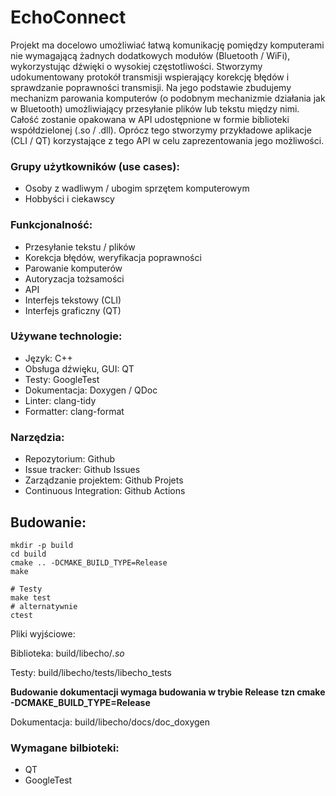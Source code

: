 # EchoConnect

Projekt ma docelowo umożliwiać łatwą komunikację pomiędzy komputerami nie wymagającą żadnych dodatkowych modułów (Bluetooth / WiFi), wykorzystując dźwięki o wysokiej częstotliwości. Stworzymy udokumentowany protokół transmisji wspierający korekcję błędów i sprawdzanie poprawności transmisji. Na jego podstawie zbudujemy mechanizm parowania komputerów (o podobnym mechanizmie działania jak w Bluetooth) umożliwiający przesyłanie plików lub tekstu między nimi. Całość zostanie opakowana w API udostępnione w formie biblioteki współdzielonej (.so / .dll). Oprócz tego stworzymy przykładowe aplikacje (CLI / QT) korzystające z tego API w celu zaprezentowania jego możliwości.


### Grupy użytkowników (use cases):
-   Osoby z wadliwym / ubogim sprzętem komputerowym
-   Hobbyści i ciekawscy

### Funkcjonalność:
-   Przesyłanie tekstu / plików
-   Korekcja błędów, weryfikacja poprawności
-   Parowanie komputerów
-   Autoryzacja tożsamości
-   API
-   Interfejs tekstowy (CLI)
-   Interfejs graficzny (QT)

### Używane technologie:
-   Język: C++
-   Obsługa dźwięku, GUI: QT
-   Testy: GoogleTest
-   Dokumentacja: Doxygen / QDoc
-   Linter: clang-tidy
-   Formatter: clang-format

### Narzędzia:
-   Repozytorium: Github
-   Issue tracker: Github Issues
-   Zarządzanie projektem: Github Projets
-   Continuous Integration: Github Actions


## Budowanie:
```shell script
mkdir -p build
cd build
cmake .. -DCMAKE_BUILD_TYPE=Release
make

# Testy
make test
# alternatywnie
ctest
```

Pliki wyjściowe:

Biblioteka: build/libecho/*.so*

Testy: build/libecho/tests/libecho_tests

**Budowanie dokumentacji wymaga budowania w trybie Release**
**tzn cmake -DCMAKE_BUILD_TYPE=Release**

Dokumentacja: build/libecho/docs/doc_doxygen

### Wymagane bilbioteki:
- QT
- GoogleTest
